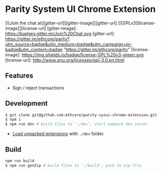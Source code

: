 # Parity System UI Chrome Extension

[![Join the chat at}[gitter-url]][gitter-image]][gitter-url]
[![GPLv3][license-image]][license-url]
[gitter-image]: https://badges.gitter.im/Join%20Chat.svg
[gitter-url]: https://gitter.im/ethcore/parity?utm_source=badge&utm_medium=badge&utm_campaign=pr-badge&utm_content=badge "https://gitter.im/ethcore/parity"
[license-image]: https://img.shields.io/badge/license-GPL%20v3-green.svg
[license-url]: http://www.gnu.org/licenses/gpl-3.0.en.html

## Features
 - Sign / reject transactions

## Development
```bash
$ git clone git@github.com:ethcore/parity-sysui-chrome-extension.git
$ npm i
$ npm run dev # build files to './dev', start webpack dev server
```
* [Load unpacked extensions](https://developer.chrome.com/extensions/getstarted#unpacked) with `./dev` folder.

## Build
```bash
npm run build 
$ npm run genZip # build files to './build', pack to zip file
```
